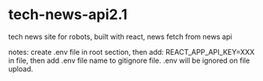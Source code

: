 # tech-news-api2.1
tech news site for robots, built with react, news fetch from news api

notes: create .env file in root section, then add: REACT_APP_API_KEY=XXX in file, then add .env file name to gitignore file. .env will be ignored on file upload.
